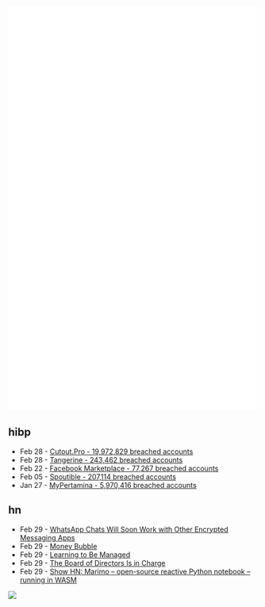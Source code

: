 ![Metrics](https://raw.githubusercontent.com/phixion/phixion/master/metrics.svg)

## hibp

<!--
for https://github.com/phixion/phixion/blob/main/.github/workflows/feeds.yml
-->
<!--START_SECTION:haveibeenpwnd-->
- Feb 28 - [Cutout.Pro - 19,972,829 breached accounts](https://haveibeenpwned.com/PwnedWebsites#CutoutPro)
- Feb 28 - [Tangerine - 243,462 breached accounts](https://haveibeenpwned.com/PwnedWebsites#Tangerine)
- Feb 22 - [Facebook Marketplace - 77,267 breached accounts](https://haveibeenpwned.com/PwnedWebsites#FacebookMarketplace)
- Feb 05 - [Spoutible - 207,114 breached accounts](https://haveibeenpwned.com/PwnedWebsites#Spoutible)
- Jan 27 - [MyPertamina - 5,970,416 breached accounts](https://haveibeenpwned.com/PwnedWebsites#MyPertamina)
<!--END_SECTION:haveibeenpwnd-->

## hn

<!--
for https://github.com/phixion/phixion/blob/main/.github/workflows/feeds.yml
-->
<!--START_SECTION:hn-->
- Feb 29 - [WhatsApp Chats Will Soon Work with Other Encrypted Messaging Apps](https://www.wired.com/story/whatsapp-interoperability-messaging/)
- Feb 29 - [Money Bubble](https://www.tbray.org/ongoing/When/202x/2024/02/25/Money-AI-Bubble)
- Feb 29 - [Learning to Be Managed](https://medium.com/@theholy7/learning-to-be-managed-630e31c52282)
- Feb 29 - [The Board of Directors Is in Charge](https://www.bloomberg.com/opinion/articles/2024-02-29/the-board-of-directors-is-in-charge)
- Feb 29 - [Show HN: Marimo – open-source reactive Python notebook – running in WASM](https://marimo.app/l/c7h6pz)
<!--END_SECTION:hn-->

<!--
for https://yhype.me
-->
![](https://hit.yhype.me/github/profile?user_id=13013670)
